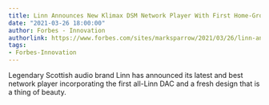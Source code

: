 ```yaml
---
title: Linn Announces New Klimax DSM Network Player With First Home-Grown DAC
date: "2021-03-26 18:00:00"
author: Forbes - Innovation
authorlink: https://www.forbes.com/sites/marksparrow/2021/03/26/linn-announces-new-klimax-dsm-network-player-with-first-home-grown-dac/
tags:
- Forbes-Innovation
---
```

Legendary Scottish audio brand Linn has announced its latest and best network player incorporating the first all-Linn DAC and a fresh design that is a thing of beauty.